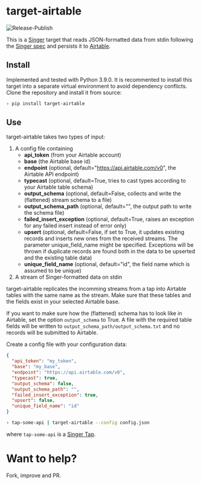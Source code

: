 # target-airtable

![Release-Publish](https://github.com/ednarb29/target-airtable/actions/workflows/automatic-releases.yml/badge.svg)

This is a [Singer](https://singer.io) target that reads JSON-formatted data from stdin
following the [Singer spec](https://github.com/singer-io/getting-started/blob/master/docs/SPEC.md) and
persists it to [Airtable](https://airtable.com/).

## Install

Implemented and tested with Python 3.9.0. It is recommented to install this target into a
separate virtual environment to avoid dependency conflicts. Clone the repository and install
it from source:

```bash
› pip install target-airtable
```

## Use

target-airtable takes two types of input:

1. A config file containing
   - **api_token** (from your Airtable account)
   - **base** (the Airtable base id)
   - **endpoint** (optional, default="https://api.airtable.com/v0", the Airtable API endpoint)
   - **typecast** (optional, default=True, tries to cast types according to your Airtable table schema)
   - **output_schema** (optional, default=False, collects and write the (flattened) stream schema to a file)
   - **output_schema_path** (optional, default="", the output path to write the schema file)
   - **failed_insert_exception** (optional, default=True, raises an exception for any failed insert instead of error
     only)
   - **upsert** (optional, default=False, if set to True, it updates existing records and inserts new ones from the
     received streams. The parameter unique_field_name might be specified. Exceptions will be thrown if duplicate records
     are found both in the data to be upserted and the existing table data)
   - **unique_field_name** (optional, default="id", the field name which is assumed to be unique)
2. A stream of Singer-formatted data on stdin

target-airtable replicates the incomming streams from a tap into Airtable tables with the same name as the
stream. Make sure that these tables and the fields exist in your selected Airtable base.

If you want to make sure how the (flattened) schema has to look like in Airtable, set the option `output_schema` to
True. A file with the required table fields will be written to `output_schema_path/output_schema.txt` and no
records will be submitted to Airtable.


Create a config file with your configuration data:

```json
{
  "api_token": "my_token",
  "base": "my_base",
  "endpoint": "https://api.airtable.com/v0",
  "typecast": true,
  "output_schema": false,
  "output_schema_path": "",
  "failed_insert_exception": true,
  "upsert": false,
  "unique_field_name": "id"
}
```
```bash
› tap-some-api | target-airtable --config config.json
```

where `tap-some-api` is a [Singer Tap](https://singer.io).

# Want to help?
Fork, improve and PR.
